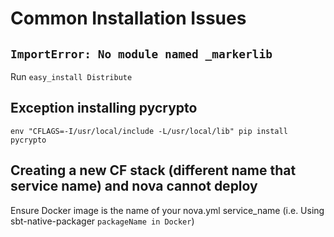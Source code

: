 # Common Installation Issues

## `ImportError: No module named _markerlib`

Run `easy_install Distribute`

## Exception installing pycrypto

    env "CFLAGS=-I/usr/local/include -L/usr/local/lib" pip install pycrypto

## Creating a new CF stack (different name that service name) and nova cannot deploy

Ensure Docker image is the name of your nova.yml service_name (i.e. Using sbt-native-packager `packageName in Docker`)
